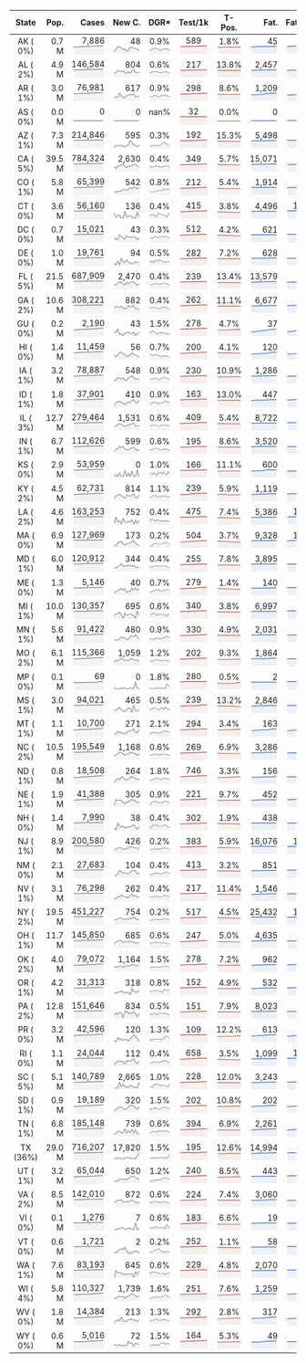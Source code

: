
<!-- Building Table Time:  2020-09-23T17:48:36.696034 -->


| State | Pop. | Cases | New C. | DGR* | Test/1k | T-Pos. | Fat. | Fat./1M  | CFR* |  GF* | GF-14day | Dbl.Days | CDD |  
| :---: | ---: | ---: | ---: | :---: | :---: | :---: | ---: | ---:  | :---: |  :---: | :---: | :---: | ---: |  
| AK ( 0%)  | 0.7 M  | 7,886 <br><img src="/assets/images/covid/sparklines/AK_img_positive_20200923_1600897716.png"> | 48 <br><img src="/assets/images/covid/sparklines/AK_img_positiveIncrease_20200923_1600897716.png"> | 0.9% <br><img src="/assets/images/covid/sparklines/AK_img_dgr_4_20200923_1600897716.png"> | 589 <br><img src="/assets/images/covid/sparklines/AK_img_total_test_per_1k_20200923_1600897717.png"> | 1.8% <br><img src="/assets/images/covid/sparklines/AK_img_test_positivity_20200923_1600897717.png"> | 45 <br><img src="/assets/images/covid/sparklines/AK_img_death_20200923_1600897717.png"> | 62 <br><img src="/assets/images/covid/sparklines/AK_img_death_20200923_1600897717.png">  | 0.6% <br><img src="/assets/images/covid/sparklines/AK_img_cfr_4_20200923_1600897718.png"> |  0.8 <br><img src="/assets/images/covid/sparklines/AK_img_gfac_4_20200923_1600897717.png"> | 15.7 <br><img src="/assets/images/covid/sparklines/AK_img_gfac_14sum_20200923_1600897717.png"> | 77 <br><img src="/assets/images/covid/sparklines/AK_img_doubling_days_20200923_1600897717.png"> | 2   |  
| AL ( 2%)  | 4.9 M  | 146,584 <br><img src="/assets/images/covid/sparklines/AL_img_positive_20200923_1600897718.png"> | 804 <br><img src="/assets/images/covid/sparklines/AL_img_positiveIncrease_20200923_1600897718.png"> | 0.6% <br><img src="/assets/images/covid/sparklines/AL_img_dgr_4_20200923_1600897718.png"> | 217 <br><img src="/assets/images/covid/sparklines/AL_img_total_test_per_1k_20200923_1600897718.png"> | 13.8% <br><img src="/assets/images/covid/sparklines/AL_img_test_positivity_20200923_1600897718.png"> | 2,457 <br><img src="/assets/images/covid/sparklines/AL_img_death_20200923_1600897718.png"> | 501 <br><img src="/assets/images/covid/sparklines/AL_img_death_20200923_1600897718.png">  | 1.7% <br><img src="/assets/images/covid/sparklines/AL_img_cfr_4_20200923_1600897719.png"> |  1.0 <br><img src="/assets/images/covid/sparklines/AL_img_gfac_4_20200923_1600897718.png"> | 14.8 <br><img src="/assets/images/covid/sparklines/AL_img_gfac_14sum_20200923_1600897719.png"> | 116 <br><img src="/assets/images/covid/sparklines/AL_img_doubling_days_20200923_1600897719.png"> | 1   |  
| AR ( 1%)  | 3.0 M  | 76,981 <br><img src="/assets/images/covid/sparklines/AR_img_positive_20200923_1600897719.png"> | 617 <br><img src="/assets/images/covid/sparklines/AR_img_positiveIncrease_20200923_1600897719.png"> | 0.9% <br><img src="/assets/images/covid/sparklines/AR_img_dgr_4_20200923_1600897719.png"> | 298 <br><img src="/assets/images/covid/sparklines/AR_img_total_test_per_1k_20200923_1600897720.png"> | 8.6% <br><img src="/assets/images/covid/sparklines/AR_img_test_positivity_20200923_1600897720.png"> | 1,209 <br><img src="/assets/images/covid/sparklines/AR_img_death_20200923_1600897720.png"> | 401 <br><img src="/assets/images/covid/sparklines/AR_img_death_20200923_1600897720.png">  | 1.6% <br><img src="/assets/images/covid/sparklines/AR_img_cfr_4_20200923_1600897721.png"> |  1.0 <br><img src="/assets/images/covid/sparklines/AR_img_gfac_4_20200923_1600897720.png"> | 14.8 <br><img src="/assets/images/covid/sparklines/AR_img_gfac_14sum_20200923_1600897720.png"> | 76 <br><img src="/assets/images/covid/sparklines/AR_img_doubling_days_20200923_1600897720.png"> | 1   |  
| AS ( 0%)  | 0.0 M  | 0 <br><img src="/assets/images/covid/sparklines/AS_img_positive_20200923_1600897721.png"> | 0 <br><img src="/assets/images/covid/sparklines/AS_img_positiveIncrease_20200923_1600897721.png"> | nan% <br><img src="/assets/images/covid/sparklines/AS_img_dgr_4_20200923_1600897721.png"> | 32 <br><img src="/assets/images/covid/sparklines/AS_img_total_test_per_1k_20200923_1600897721.png"> | 0.0% <br><img src="/assets/images/covid/sparklines/AS_img_test_positivity_20200923_1600897721.png"> | 0 <br><img src="/assets/images/covid/sparklines/AS_img_death_20200923_1600897721.png"> | 0 <br><img src="/assets/images/covid/sparklines/AS_img_death_20200923_1600897721.png">  | 0.0% <br><img src="/assets/images/covid/sparklines/AS_img_cfr_4_20200923_1600897722.png"> |  nan <br><img src="/assets/images/covid/sparklines/AS_img_gfac_4_20200923_1600897721.png"> | nan <br><img src="/assets/images/covid/sparklines/AS_img_gfac_14sum_20200923_1600897722.png"> | nan <br><img src="/assets/images/covid/sparklines/AS_img_doubling_days_20200923_1600897722.png"> | 176   |  
| AZ ( 1%)  | 7.3 M  | 214,846 <br><img src="/assets/images/covid/sparklines/AZ_img_positive_20200923_1600897722.png"> | 595 <br><img src="/assets/images/covid/sparklines/AZ_img_positiveIncrease_20200923_1600897722.png"> | 0.3% <br><img src="/assets/images/covid/sparklines/AZ_img_dgr_4_20200923_1600897723.png"> | 192 <br><img src="/assets/images/covid/sparklines/AZ_img_total_test_per_1k_20200923_1600897723.png"> | 15.3% <br><img src="/assets/images/covid/sparklines/AZ_img_test_positivity_20200923_1600897723.png"> | 5,498 <br><img src="/assets/images/covid/sparklines/AZ_img_death_20200923_1600897723.png"> | 755 <br><img src="/assets/images/covid/sparklines/AZ_img_death_20200923_1600897723.png">  | 2.6% <br><img src="/assets/images/covid/sparklines/AZ_img_cfr_4_20200923_1600897724.png"> |  1.5 <br><img src="/assets/images/covid/sparklines/AZ_img_gfac_4_20200923_1600897723.png"> | 20.6 <br><img src="/assets/images/covid/sparklines/AZ_img_gfac_14sum_20200923_1600897724.png"> | 264 <br><img src="/assets/images/covid/sparklines/AZ_img_doubling_days_20200923_1600897724.png"> | 0   |  
| CA ( 5%)  | 39.5 M  | 784,324 <br><img src="/assets/images/covid/sparklines/CA_img_positive_20200923_1600897724.png"> | 2,630 <br><img src="/assets/images/covid/sparklines/CA_img_positiveIncrease_20200923_1600897724.png"> | 0.4% <br><img src="/assets/images/covid/sparklines/CA_img_dgr_4_20200923_1600897725.png"> | 349 <br><img src="/assets/images/covid/sparklines/CA_img_total_test_per_1k_20200923_1600897725.png"> | 5.7% <br><img src="/assets/images/covid/sparklines/CA_img_test_positivity_20200923_1600897725.png"> | 15,071 <br><img src="/assets/images/covid/sparklines/CA_img_death_20200923_1600897725.png"> | 381 <br><img src="/assets/images/covid/sparklines/CA_img_death_20200923_1600897725.png">  | 1.9% <br><img src="/assets/images/covid/sparklines/CA_img_cfr_4_20200923_1600897726.png"> |  0.9 <br><img src="/assets/images/covid/sparklines/CA_img_gfac_4_20200923_1600897725.png"> | 14.7 <br><img src="/assets/images/covid/sparklines/CA_img_gfac_14sum_20200923_1600897725.png"> | 165 <br><img src="/assets/images/covid/sparklines/CA_img_doubling_days_20200923_1600897725.png"> | 3   |  
| CO ( 1%)  | 5.8 M  | 65,399 <br><img src="/assets/images/covid/sparklines/CO_img_positive_20200923_1600897726.png"> | 542 <br><img src="/assets/images/covid/sparklines/CO_img_positiveIncrease_20200923_1600897726.png"> | 0.8% <br><img src="/assets/images/covid/sparklines/CO_img_dgr_4_20200923_1600897726.png"> | 212 <br><img src="/assets/images/covid/sparklines/CO_img_total_test_per_1k_20200923_1600897726.png"> | 5.4% <br><img src="/assets/images/covid/sparklines/CO_img_test_positivity_20200923_1600897726.png"> | 1,914 <br><img src="/assets/images/covid/sparklines/CO_img_death_20200923_1600897726.png"> | 332 <br><img src="/assets/images/covid/sparklines/CO_img_death_20200923_1600897726.png">  | 3.0% <br><img src="/assets/images/covid/sparklines/CO_img_cfr_4_20200923_1600897727.png"> |  1.0 <br><img src="/assets/images/covid/sparklines/CO_img_gfac_4_20200923_1600897727.png"> | 15.0 <br><img src="/assets/images/covid/sparklines/CO_img_gfac_14sum_20200923_1600897727.png"> | 83 <br><img src="/assets/images/covid/sparklines/CO_img_doubling_days_20200923_1600897727.png"> | 0   |  
| CT ( 0%)  | 3.6 M  | 56,160 <br><img src="/assets/images/covid/sparklines/CT_img_positive_20200923_1600897727.png"> | 136 <br><img src="/assets/images/covid/sparklines/CT_img_positiveIncrease_20200923_1600897727.png"> | 0.4% <br><img src="/assets/images/covid/sparklines/CT_img_dgr_4_20200923_1600897728.png"> | 415 <br><img src="/assets/images/covid/sparklines/CT_img_total_test_per_1k_20200923_1600897728.png"> | 3.8% <br><img src="/assets/images/covid/sparklines/CT_img_test_positivity_20200923_1600897728.png"> | 4,496 <br><img src="/assets/images/covid/sparklines/CT_img_death_20200923_1600897728.png"> | 1,261 <br><img src="/assets/images/covid/sparklines/CT_img_death_20200923_1600897728.png">  | 8.0% <br><img src="/assets/images/covid/sparklines/CT_img_cfr_4_20200923_1600897729.png"> |  0.4 <br><img src="/assets/images/covid/sparklines/CT_img_gfac_4_20200923_1600897728.png"> | 10.5 <br><img src="/assets/images/covid/sparklines/CT_img_gfac_14sum_20200923_1600897728.png"> | 196 <br><img src="/assets/images/covid/sparklines/CT_img_doubling_days_20200923_1600897728.png"> | 1   |  
| DC ( 0%)  | 0.7 M  | 15,021 <br><img src="/assets/images/covid/sparklines/DC_img_positive_20200923_1600897729.png"> | 43 <br><img src="/assets/images/covid/sparklines/DC_img_positiveIncrease_20200923_1600897729.png"> | 0.3% <br><img src="/assets/images/covid/sparklines/DC_img_dgr_4_20200923_1600897729.png"> | 512 <br><img src="/assets/images/covid/sparklines/DC_img_total_test_per_1k_20200923_1600897729.png"> | 4.2% <br><img src="/assets/images/covid/sparklines/DC_img_test_positivity_20200923_1600897729.png"> | 621 <br><img src="/assets/images/covid/sparklines/DC_img_death_20200923_1600897730.png"> | 880 <br><img src="/assets/images/covid/sparklines/DC_img_death_20200923_1600897730.png">  | 4.1% <br><img src="/assets/images/covid/sparklines/DC_img_cfr_4_20200923_1600897730.png"> |  1.2 <br><img src="/assets/images/covid/sparklines/DC_img_gfac_4_20200923_1600897730.png"> | 16.1 <br><img src="/assets/images/covid/sparklines/DC_img_gfac_14sum_20200923_1600897730.png"> | 247 <br><img src="/assets/images/covid/sparklines/DC_img_doubling_days_20200923_1600897730.png"> | 0   |  
| DE ( 0%)  | 1.0 M  | 19,761 <br><img src="/assets/images/covid/sparklines/DE_img_positive_20200923_1600897730.png"> | 94 <br><img src="/assets/images/covid/sparklines/DE_img_positiveIncrease_20200923_1600897731.png"> | 0.5% <br><img src="/assets/images/covid/sparklines/DE_img_dgr_4_20200923_1600897731.png"> | 282 <br><img src="/assets/images/covid/sparklines/DE_img_total_test_per_1k_20200923_1600897731.png"> | 7.2% <br><img src="/assets/images/covid/sparklines/DE_img_test_positivity_20200923_1600897731.png"> | 628 <br><img src="/assets/images/covid/sparklines/DE_img_death_20200923_1600897731.png"> | 645 <br><img src="/assets/images/covid/sparklines/DE_img_death_20200923_1600897731.png">  | 3.2% <br><img src="/assets/images/covid/sparklines/DE_img_cfr_4_20200923_1600897732.png"> |  1.0 <br><img src="/assets/images/covid/sparklines/DE_img_gfac_4_20200923_1600897731.png"> | 11.1 <br><img src="/assets/images/covid/sparklines/DE_img_gfac_14sum_20200923_1600897731.png"> | 139 <br><img src="/assets/images/covid/sparklines/DE_img_doubling_days_20200923_1600897731.png"> | 2   |  
| FL ( 5%)  | 21.5 M  | 687,909 <br><img src="/assets/images/covid/sparklines/FL_img_positive_20200923_1600897732.png"> | 2,470 <br><img src="/assets/images/covid/sparklines/FL_img_positiveIncrease_20200923_1600897732.png"> | 0.4% <br><img src="/assets/images/covid/sparklines/FL_img_dgr_4_20200923_1600897732.png"> | 239 <br><img src="/assets/images/covid/sparklines/FL_img_total_test_per_1k_20200923_1600897732.png"> | 13.4% <br><img src="/assets/images/covid/sparklines/FL_img_test_positivity_20200923_1600897732.png"> | 13,579 <br><img src="/assets/images/covid/sparklines/FL_img_death_20200923_1600897732.png"> | 632 <br><img src="/assets/images/covid/sparklines/FL_img_death_20200923_1600897732.png">  | 2.0% <br><img src="/assets/images/covid/sparklines/FL_img_cfr_4_20200923_1600897733.png"> |  1.1 <br><img src="/assets/images/covid/sparklines/FL_img_gfac_4_20200923_1600897733.png"> | 14.8 <br><img src="/assets/images/covid/sparklines/FL_img_gfac_14sum_20200923_1600897733.png"> | 193 <br><img src="/assets/images/covid/sparklines/FL_img_doubling_days_20200923_1600897733.png"> | 0   |  
| GA ( 2%)  | 10.6 M  | 308,221 <br><img src="/assets/images/covid/sparklines/GA_img_positive_20200923_1600897733.png"> | 882 <br><img src="/assets/images/covid/sparklines/GA_img_positiveIncrease_20200923_1600897733.png"> | 0.4% <br><img src="/assets/images/covid/sparklines/GA_img_dgr_4_20200923_1600897734.png"> | 262 <br><img src="/assets/images/covid/sparklines/GA_img_total_test_per_1k_20200923_1600897734.png"> | 11.1% <br><img src="/assets/images/covid/sparklines/GA_img_test_positivity_20200923_1600897734.png"> | 6,677 <br><img src="/assets/images/covid/sparklines/GA_img_death_20200923_1600897734.png"> | 629 <br><img src="/assets/images/covid/sparklines/GA_img_death_20200923_1600897734.png">  | 2.2% <br><img src="/assets/images/covid/sparklines/GA_img_cfr_4_20200923_1600897735.png"> |  0.9 <br><img src="/assets/images/covid/sparklines/GA_img_gfac_4_20200923_1600897734.png"> | 14.9 <br><img src="/assets/images/covid/sparklines/GA_img_gfac_14sum_20200923_1600897734.png"> | 171 <br><img src="/assets/images/covid/sparklines/GA_img_doubling_days_20200923_1600897734.png"> | 1   |  
| GU ( 0%)  | 0.2 M  | 2,190 <br><img src="/assets/images/covid/sparklines/GU_img_positive_20200923_1600897735.png"> | 43 <br><img src="/assets/images/covid/sparklines/GU_img_positiveIncrease_20200923_1600897735.png"> | 1.5% <br><img src="/assets/images/covid/sparklines/GU_img_dgr_4_20200923_1600897735.png"> | 278 <br><img src="/assets/images/covid/sparklines/GU_img_total_test_per_1k_20200923_1600897735.png"> | 4.7% <br><img src="/assets/images/covid/sparklines/GU_img_test_positivity_20200923_1600897735.png"> | 37 <br><img src="/assets/images/covid/sparklines/GU_img_death_20200923_1600897736.png"> | 220 <br><img src="/assets/images/covid/sparklines/GU_img_death_20200923_1600897736.png">  | 1.6% <br><img src="/assets/images/covid/sparklines/GU_img_cfr_4_20200923_1600897737.png"> |  1.1 <br><img src="/assets/images/covid/sparklines/GU_img_gfac_4_20200923_1600897736.png"> | 13.1 <br><img src="/assets/images/covid/sparklines/GU_img_gfac_14sum_20200923_1600897736.png"> | 45 <br><img src="/assets/images/covid/sparklines/GU_img_doubling_days_20200923_1600897736.png"> | 0   |  
| HI ( 0%)  | 1.4 M  | 11,459 <br><img src="/assets/images/covid/sparklines/HI_img_positive_20200923_1600897737.png"> | 56 <br><img src="/assets/images/covid/sparklines/HI_img_positiveIncrease_20200923_1600897737.png"> | 0.7% <br><img src="/assets/images/covid/sparklines/HI_img_dgr_4_20200923_1600897737.png"> | 200 <br><img src="/assets/images/covid/sparklines/HI_img_total_test_per_1k_20200923_1600897737.png"> | 4.1% <br><img src="/assets/images/covid/sparklines/HI_img_test_positivity_20200923_1600897737.png"> | 120 <br><img src="/assets/images/covid/sparklines/HI_img_death_20200923_1600897737.png"> | 85 <br><img src="/assets/images/covid/sparklines/HI_img_death_20200923_1600897737.png">  | 1.0% <br><img src="/assets/images/covid/sparklines/HI_img_cfr_4_20200923_1600897738.png"> |  0.8 <br><img src="/assets/images/covid/sparklines/HI_img_gfac_4_20200923_1600897737.png"> | 14.2 <br><img src="/assets/images/covid/sparklines/HI_img_gfac_14sum_20200923_1600897738.png"> | 95 <br><img src="/assets/images/covid/sparklines/HI_img_doubling_days_20200923_1600897738.png"> | 4   |  
| IA ( 1%)  | 3.2 M  | 78,887 <br><img src="/assets/images/covid/sparklines/IA_img_positive_20200923_1600897738.png"> | 548 <br><img src="/assets/images/covid/sparklines/IA_img_positiveIncrease_20200923_1600897738.png"> | 0.9% <br><img src="/assets/images/covid/sparklines/IA_img_dgr_4_20200923_1600897738.png"> | 230 <br><img src="/assets/images/covid/sparklines/IA_img_total_test_per_1k_20200923_1600897738.png"> | 10.9% <br><img src="/assets/images/covid/sparklines/IA_img_test_positivity_20200923_1600897739.png"> | 1,286 <br><img src="/assets/images/covid/sparklines/IA_img_death_20200923_1600897739.png"> | 408 <br><img src="/assets/images/covid/sparklines/IA_img_death_20200923_1600897739.png">  | 1.6% <br><img src="/assets/images/covid/sparklines/IA_img_cfr_4_20200923_1600897739.png"> |  0.9 <br><img src="/assets/images/covid/sparklines/IA_img_gfac_4_20200923_1600897739.png"> | 15.6 <br><img src="/assets/images/covid/sparklines/IA_img_gfac_14sum_20200923_1600897739.png"> | 81 <br><img src="/assets/images/covid/sparklines/IA_img_doubling_days_20200923_1600897739.png"> | 1   |  
| ID ( 1%)  | 1.8 M  | 37,901 <br><img src="/assets/images/covid/sparklines/ID_img_positive_20200923_1600897740.png"> | 410 <br><img src="/assets/images/covid/sparklines/ID_img_positiveIncrease_20200923_1600897740.png"> | 0.9% <br><img src="/assets/images/covid/sparklines/ID_img_dgr_4_20200923_1600897740.png"> | 163 <br><img src="/assets/images/covid/sparklines/ID_img_total_test_per_1k_20200923_1600897740.png"> | 13.0% <br><img src="/assets/images/covid/sparklines/ID_img_test_positivity_20200923_1600897740.png"> | 447 <br><img src="/assets/images/covid/sparklines/ID_img_death_20200923_1600897740.png"> | 250 <br><img src="/assets/images/covid/sparklines/ID_img_death_20200923_1600897740.png">  | 1.2% <br><img src="/assets/images/covid/sparklines/ID_img_cfr_4_20200923_1600897741.png"> |  1.2 <br><img src="/assets/images/covid/sparklines/ID_img_gfac_4_20200923_1600897740.png"> | 17.1 <br><img src="/assets/images/covid/sparklines/ID_img_gfac_14sum_20200923_1600897741.png"> | 74 <br><img src="/assets/images/covid/sparklines/ID_img_doubling_days_20200923_1600897741.png"> | 0   |  
| IL ( 3%)  | 12.7 M  | 279,464 <br><img src="/assets/images/covid/sparklines/IL_img_positive_20200923_1600897741.png"> | 1,531 <br><img src="/assets/images/covid/sparklines/IL_img_positiveIncrease_20200923_1600897741.png"> | 0.6% <br><img src="/assets/images/covid/sparklines/IL_img_dgr_4_20200923_1600897741.png"> | 409 <br><img src="/assets/images/covid/sparklines/IL_img_total_test_per_1k_20200923_1600897741.png"> | 5.4% <br><img src="/assets/images/covid/sparklines/IL_img_test_positivity_20200923_1600897742.png"> | 8,722 <br><img src="/assets/images/covid/sparklines/IL_img_death_20200923_1600897742.png"> | 688 <br><img src="/assets/images/covid/sparklines/IL_img_death_20200923_1600897742.png">  | 3.1% <br><img src="/assets/images/covid/sparklines/IL_img_cfr_4_20200923_1600897742.png"> |  1.0 <br><img src="/assets/images/covid/sparklines/IL_img_gfac_4_20200923_1600897742.png"> | 14.5 <br><img src="/assets/images/covid/sparklines/IL_img_gfac_14sum_20200923_1600897742.png"> | 116 <br><img src="/assets/images/covid/sparklines/IL_img_doubling_days_20200923_1600897742.png"> | 0   |  
| IN ( 1%)  | 6.7 M  | 112,626 <br><img src="/assets/images/covid/sparklines/IN_img_positive_20200923_1600897742.png"> | 599 <br><img src="/assets/images/covid/sparklines/IN_img_positiveIncrease_20200923_1600897743.png"> | 0.6% <br><img src="/assets/images/covid/sparklines/IN_img_dgr_4_20200923_1600897743.png"> | 195 <br><img src="/assets/images/covid/sparklines/IN_img_total_test_per_1k_20200923_1600897743.png"> | 8.6% <br><img src="/assets/images/covid/sparklines/IN_img_test_positivity_20200923_1600897743.png"> | 3,520 <br><img src="/assets/images/covid/sparklines/IN_img_death_20200923_1600897743.png"> | 523 <br><img src="/assets/images/covid/sparklines/IN_img_death_20200923_1600897743.png">  | 3.1% <br><img src="/assets/images/covid/sparklines/IN_img_cfr_4_20200923_1600897744.png"> |  1.0 <br><img src="/assets/images/covid/sparklines/IN_img_gfac_4_20200923_1600897743.png"> | 14.9 <br><img src="/assets/images/covid/sparklines/IN_img_gfac_14sum_20200923_1600897744.png"> | 113 <br><img src="/assets/images/covid/sparklines/IN_img_doubling_days_20200923_1600897744.png"> | 0   |  
| KS ( 0%)  | 2.9 M  | 53,959 <br><img src="/assets/images/covid/sparklines/KS_img_positive_20200923_1600897744.png"> | 0 <br><img src="/assets/images/covid/sparklines/KS_img_positiveIncrease_20200923_1600897744.png"> | 1.0% <br><img src="/assets/images/covid/sparklines/KS_img_dgr_4_20200923_1600897744.png"> | 166 <br><img src="/assets/images/covid/sparklines/KS_img_total_test_per_1k_20200923_1600897745.png"> | 11.1% <br><img src="/assets/images/covid/sparklines/KS_img_test_positivity_20200923_1600897745.png"> | 600 <br><img src="/assets/images/covid/sparklines/KS_img_death_20200923_1600897745.png"> | 206 <br><img src="/assets/images/covid/sparklines/KS_img_death_20200923_1600897745.png">  | 1.1% <br><img src="/assets/images/covid/sparklines/KS_img_cfr_4_20200923_1600897746.png"> |  0.0 <br><img src="/assets/images/covid/sparklines/KS_img_gfac_4_20200923_1600897745.png"> | -0.0 <br><img src="/assets/images/covid/sparklines/KS_img_gfac_14sum_20200923_1600897745.png"> | 71 <br><img src="/assets/images/covid/sparklines/KS_img_doubling_days_20200923_1600897745.png"> | 1   |  
| KY ( 2%)  | 4.5 M  | 62,731 <br><img src="/assets/images/covid/sparklines/KY_img_positive_20200923_1600897746.png"> | 814 <br><img src="/assets/images/covid/sparklines/KY_img_positiveIncrease_20200923_1600897746.png"> | 1.1% <br><img src="/assets/images/covid/sparklines/KY_img_dgr_4_20200923_1600897746.png"> | 239 <br><img src="/assets/images/covid/sparklines/KY_img_total_test_per_1k_20200923_1600897746.png"> | 5.9% <br><img src="/assets/images/covid/sparklines/KY_img_test_positivity_20200923_1600897746.png"> | 1,119 <br><img src="/assets/images/covid/sparklines/KY_img_death_20200923_1600897746.png"> | 250 <br><img src="/assets/images/covid/sparklines/KY_img_death_20200923_1600897746.png">  | 1.8% <br><img src="/assets/images/covid/sparklines/KY_img_cfr_4_20200923_1600897747.png"> |  1.4 <br><img src="/assets/images/covid/sparklines/KY_img_gfac_4_20200923_1600897746.png"> | 16.3 <br><img src="/assets/images/covid/sparklines/KY_img_gfac_14sum_20200923_1600897747.png"> | 65 <br><img src="/assets/images/covid/sparklines/KY_img_doubling_days_20200923_1600897747.png"> | 0   |  
| LA ( 2%)  | 4.6 M  | 163,253 <br><img src="/assets/images/covid/sparklines/LA_img_positive_20200923_1600897747.png"> | 752 <br><img src="/assets/images/covid/sparklines/LA_img_positiveIncrease_20200923_1600897747.png"> | 0.4% <br><img src="/assets/images/covid/sparklines/LA_img_dgr_4_20200923_1600897747.png"> | 475 <br><img src="/assets/images/covid/sparklines/LA_img_total_test_per_1k_20200923_1600897747.png"> | 7.4% <br><img src="/assets/images/covid/sparklines/LA_img_test_positivity_20200923_1600897748.png"> | 5,386 <br><img src="/assets/images/covid/sparklines/LA_img_death_20200923_1600897748.png"> | 1,159 <br><img src="/assets/images/covid/sparklines/LA_img_death_20200923_1600897748.png">  | 3.3% <br><img src="/assets/images/covid/sparklines/LA_img_cfr_4_20200923_1600897748.png"> |  1.7 <br><img src="/assets/images/covid/sparklines/LA_img_gfac_4_20200923_1600897748.png"> | 17.7 <br><img src="/assets/images/covid/sparklines/LA_img_gfac_14sum_20200923_1600897748.png"> | 191 <br><img src="/assets/images/covid/sparklines/LA_img_doubling_days_20200923_1600897748.png"> | 0   |  
| MA ( 0%)  | 6.9 M  | 127,969 <br><img src="/assets/images/covid/sparklines/MA_img_positive_20200923_1600897749.png"> | 173 <br><img src="/assets/images/covid/sparklines/MA_img_positiveIncrease_20200923_1600897749.png"> | 0.2% <br><img src="/assets/images/covid/sparklines/MA_img_dgr_4_20200923_1600897749.png"> | 504 <br><img src="/assets/images/covid/sparklines/MA_img_total_test_per_1k_20200923_1600897749.png"> | 3.7% <br><img src="/assets/images/covid/sparklines/MA_img_test_positivity_20200923_1600897749.png"> | 9,328 <br><img src="/assets/images/covid/sparklines/MA_img_death_20200923_1600897749.png"> | 1,353 <br><img src="/assets/images/covid/sparklines/MA_img_death_20200923_1600897749.png">  | 7.3% <br><img src="/assets/images/covid/sparklines/MA_img_cfr_4_20200923_1600897750.png"> |  0.8 <br><img src="/assets/images/covid/sparklines/MA_img_gfac_4_20200923_1600897749.png"> | 14.4 <br><img src="/assets/images/covid/sparklines/MA_img_gfac_14sum_20200923_1600897750.png"> | 308 <br><img src="/assets/images/covid/sparklines/MA_img_doubling_days_20200923_1600897750.png"> | 3   |  
| MD ( 1%)  | 6.0 M  | 120,912 <br><img src="/assets/images/covid/sparklines/MD_img_positive_20200923_1600897750.png"> | 344 <br><img src="/assets/images/covid/sparklines/MD_img_positiveIncrease_20200923_1600897750.png"> | 0.4% <br><img src="/assets/images/covid/sparklines/MD_img_dgr_4_20200923_1600897750.png"> | 255 <br><img src="/assets/images/covid/sparklines/MD_img_total_test_per_1k_20200923_1600897751.png"> | 7.8% <br><img src="/assets/images/covid/sparklines/MD_img_test_positivity_20200923_1600897751.png"> | 3,895 <br><img src="/assets/images/covid/sparklines/MD_img_death_20200923_1600897751.png"> | 644 <br><img src="/assets/images/covid/sparklines/MD_img_death_20200923_1600897751.png">  | 3.2% <br><img src="/assets/images/covid/sparklines/MD_img_cfr_4_20200923_1600897752.png"> |  0.9 <br><img src="/assets/images/covid/sparklines/MD_img_gfac_4_20200923_1600897752.png"> | 14.3 <br><img src="/assets/images/covid/sparklines/MD_img_gfac_14sum_20200923_1600897752.png"> | 192 <br><img src="/assets/images/covid/sparklines/MD_img_doubling_days_20200923_1600897752.png"> | 1   |  
| ME ( 0%)  | 1.3 M  | 5,146 <br><img src="/assets/images/covid/sparklines/ME_img_positive_20200923_1600897752.png"> | 40 <br><img src="/assets/images/covid/sparklines/ME_img_positiveIncrease_20200923_1600897752.png"> | 0.7% <br><img src="/assets/images/covid/sparklines/ME_img_dgr_4_20200923_1600897753.png"> | 279 <br><img src="/assets/images/covid/sparklines/ME_img_total_test_per_1k_20200923_1600897753.png"> | 1.4% <br><img src="/assets/images/covid/sparklines/ME_img_test_positivity_20200923_1600897753.png"> | 140 <br><img src="/assets/images/covid/sparklines/ME_img_death_20200923_1600897753.png"> | 104 <br><img src="/assets/images/covid/sparklines/ME_img_death_20200923_1600897753.png">  | 2.7% <br><img src="/assets/images/covid/sparklines/ME_img_cfr_4_20200923_1600897754.png"> |  1.2 <br><img src="/assets/images/covid/sparklines/ME_img_gfac_4_20200923_1600897753.png"> | 16.4 <br><img src="/assets/images/covid/sparklines/ME_img_gfac_14sum_20200923_1600897753.png"> | 99 <br><img src="/assets/images/covid/sparklines/ME_img_doubling_days_20200923_1600897753.png"> | 0   |  
| MI ( 1%)  | 10.0 M  | 130,357 <br><img src="/assets/images/covid/sparklines/MI_img_positive_20200923_1600897754.png"> | 695 <br><img src="/assets/images/covid/sparklines/MI_img_positiveIncrease_20200923_1600897754.png"> | 0.6% <br><img src="/assets/images/covid/sparklines/MI_img_dgr_4_20200923_1600897754.png"> | 340 <br><img src="/assets/images/covid/sparklines/MI_img_total_test_per_1k_20200923_1600897754.png"> | 3.8% <br><img src="/assets/images/covid/sparklines/MI_img_test_positivity_20200923_1600897754.png"> | 6,997 <br><img src="/assets/images/covid/sparklines/MI_img_death_20200923_1600897754.png"> | 701 <br><img src="/assets/images/covid/sparklines/MI_img_death_20200923_1600897754.png">  | 5.4% <br><img src="/assets/images/covid/sparklines/MI_img_cfr_4_20200923_1600897755.png"> |  0.5 <br><img src="/assets/images/covid/sparklines/MI_img_gfac_4_20200923_1600897755.png"> | 11.3 <br><img src="/assets/images/covid/sparklines/MI_img_gfac_14sum_20200923_1600897755.png"> | 109 <br><img src="/assets/images/covid/sparklines/MI_img_doubling_days_20200923_1600897755.png"> | 1   |  
| MN ( 1%)  | 5.6 M  | 91,422 <br><img src="/assets/images/covid/sparklines/MN_img_positive_20200923_1600897755.png"> | 480 <br><img src="/assets/images/covid/sparklines/MN_img_positiveIncrease_20200923_1600897755.png"> | 0.9% <br><img src="/assets/images/covid/sparklines/MN_img_dgr_4_20200923_1600897756.png"> | 330 <br><img src="/assets/images/covid/sparklines/MN_img_total_test_per_1k_20200923_1600897756.png"> | 4.9% <br><img src="/assets/images/covid/sparklines/MN_img_test_positivity_20200923_1600897756.png"> | 2,031 <br><img src="/assets/images/covid/sparklines/MN_img_death_20200923_1600897756.png"> | 360 <br><img src="/assets/images/covid/sparklines/MN_img_death_20200923_1600897756.png">  | 2.2% <br><img src="/assets/images/covid/sparklines/MN_img_cfr_4_20200923_1600897757.png"> |  0.8 <br><img src="/assets/images/covid/sparklines/MN_img_gfac_4_20200923_1600897756.png"> | 15.3 <br><img src="/assets/images/covid/sparklines/MN_img_gfac_14sum_20200923_1600897756.png"> | 78 <br><img src="/assets/images/covid/sparklines/MN_img_doubling_days_20200923_1600897756.png"> | 2   |  
| MO ( 2%)  | 6.1 M  | 115,366 <br><img src="/assets/images/covid/sparklines/MO_img_positive_20200923_1600897757.png"> | 1,059 <br><img src="/assets/images/covid/sparklines/MO_img_positiveIncrease_20200923_1600897757.png"> | 1.2% <br><img src="/assets/images/covid/sparklines/MO_img_dgr_4_20200923_1600897757.png"> | 202 <br><img src="/assets/images/covid/sparklines/MO_img_total_test_per_1k_20200923_1600897757.png"> | 9.3% <br><img src="/assets/images/covid/sparklines/MO_img_test_positivity_20200923_1600897757.png"> | 1,864 <br><img src="/assets/images/covid/sparklines/MO_img_death_20200923_1600897757.png"> | 304 <br><img src="/assets/images/covid/sparklines/MO_img_death_20200923_1600897757.png">  | 1.6% <br><img src="/assets/images/covid/sparklines/MO_img_cfr_4_20200923_1600897758.png"> |  0.9 <br><img src="/assets/images/covid/sparklines/MO_img_gfac_4_20200923_1600897758.png"> | 14.8 <br><img src="/assets/images/covid/sparklines/MO_img_gfac_14sum_20200923_1600897758.png"> | 60 <br><img src="/assets/images/covid/sparklines/MO_img_doubling_days_20200923_1600897758.png"> | 1   |  
| MP ( 0%)  | 0.1 M  | 69 <br><img src="/assets/images/covid/sparklines/MP_img_positive_20200923_1600897758.png"> | 0 <br><img src="/assets/images/covid/sparklines/MP_img_positiveIncrease_20200923_1600897759.png"> | 1.8% <br><img src="/assets/images/covid/sparklines/MP_img_dgr_4_20200923_1600897759.png"> | 280 <br><img src="/assets/images/covid/sparklines/MP_img_total_test_per_1k_20200923_1600897759.png"> | 0.5% <br><img src="/assets/images/covid/sparklines/MP_img_test_positivity_20200923_1600897759.png"> | 2 <br><img src="/assets/images/covid/sparklines/MP_img_death_20200923_1600897759.png"> | 39 <br><img src="/assets/images/covid/sparklines/MP_img_death_20200923_1600897759.png">  | 3.0% <br><img src="/assets/images/covid/sparklines/MP_img_cfr_4_20200923_1600897760.png"> |  0.1 <br><img src="/assets/images/covid/sparklines/MP_img_gfac_4_20200923_1600897759.png"> | 0.2 <br><img src="/assets/images/covid/sparklines/MP_img_gfac_14sum_20200923_1600897759.png"> | 38 <br><img src="/assets/images/covid/sparklines/MP_img_doubling_days_20200923_1600897760.png"> | 2   |  
| MS ( 1%)  | 3.0 M  | 94,021 <br><img src="/assets/images/covid/sparklines/MS_img_positive_20200923_1600897760.png"> | 465 <br><img src="/assets/images/covid/sparklines/MS_img_positiveIncrease_20200923_1600897760.png"> | 0.5% <br><img src="/assets/images/covid/sparklines/MS_img_dgr_4_20200923_1600897760.png"> | 239 <br><img src="/assets/images/covid/sparklines/MS_img_total_test_per_1k_20200923_1600897760.png"> | 13.2% <br><img src="/assets/images/covid/sparklines/MS_img_test_positivity_20200923_1600897761.png"> | 2,846 <br><img src="/assets/images/covid/sparklines/MS_img_death_20200923_1600897761.png"> | 956 <br><img src="/assets/images/covid/sparklines/MS_img_death_20200923_1600897761.png">  | 3.0% <br><img src="/assets/images/covid/sparklines/MS_img_cfr_4_20200923_1600897761.png"> |  1.4 <br><img src="/assets/images/covid/sparklines/MS_img_gfac_4_20200923_1600897761.png"> | 15.5 <br><img src="/assets/images/covid/sparklines/MS_img_gfac_14sum_20200923_1600897761.png"> | 154 <br><img src="/assets/images/covid/sparklines/MS_img_doubling_days_20200923_1600897761.png"> | 0   |  
| MT ( 1%)  | 1.1 M  | 10,700 <br><img src="/assets/images/covid/sparklines/MT_img_positive_20200923_1600897762.png"> | 271 <br><img src="/assets/images/covid/sparklines/MT_img_positiveIncrease_20200923_1600897762.png"> | 2.1% <br><img src="/assets/images/covid/sparklines/MT_img_dgr_4_20200923_1600897762.png"> | 294 <br><img src="/assets/images/covid/sparklines/MT_img_total_test_per_1k_20200923_1600897762.png"> | 3.4% <br><img src="/assets/images/covid/sparklines/MT_img_test_positivity_20200923_1600897762.png"> | 163 <br><img src="/assets/images/covid/sparklines/MT_img_death_20200923_1600897762.png"> | 153 <br><img src="/assets/images/covid/sparklines/MT_img_death_20200923_1600897762.png">  | 1.5% <br><img src="/assets/images/covid/sparklines/MT_img_cfr_4_20200923_1600897763.png"> |  1.4 <br><img src="/assets/images/covid/sparklines/MT_img_gfac_4_20200923_1600897762.png"> | 16.2 <br><img src="/assets/images/covid/sparklines/MT_img_gfac_14sum_20200923_1600897763.png"> | 34 <br><img src="/assets/images/covid/sparklines/MT_img_doubling_days_20200923_1600897763.png"> | 0   |  
| NC ( 2%)  | 10.5 M  | 195,549 <br><img src="/assets/images/covid/sparklines/NC_img_positive_20200923_1600897763.png"> | 1,168 <br><img src="/assets/images/covid/sparklines/NC_img_positiveIncrease_20200923_1600897763.png"> | 0.6% <br><img src="/assets/images/covid/sparklines/NC_img_dgr_4_20200923_1600897763.png"> | 269 <br><img src="/assets/images/covid/sparklines/NC_img_total_test_per_1k_20200923_1600897763.png"> | 6.9% <br><img src="/assets/images/covid/sparklines/NC_img_test_positivity_20200923_1600897764.png"> | 3,286 <br><img src="/assets/images/covid/sparklines/NC_img_death_20200923_1600897764.png"> | 313 <br><img src="/assets/images/covid/sparklines/NC_img_death_20200923_1600897764.png">  | 1.7% <br><img src="/assets/images/covid/sparklines/NC_img_cfr_4_20200923_1600897764.png"> |  1.1 <br><img src="/assets/images/covid/sparklines/NC_img_gfac_4_20200923_1600897764.png"> | 14.6 <br><img src="/assets/images/covid/sparklines/NC_img_gfac_14sum_20200923_1600897764.png"> | 118 <br><img src="/assets/images/covid/sparklines/NC_img_doubling_days_20200923_1600897764.png"> | 0   |  
| ND ( 1%)  | 0.8 M  | 18,508 <br><img src="/assets/images/covid/sparklines/ND_img_positive_20200923_1600897764.png"> | 264 <br><img src="/assets/images/covid/sparklines/ND_img_positiveIncrease_20200923_1600897765.png"> | 1.8% <br><img src="/assets/images/covid/sparklines/ND_img_dgr_4_20200923_1600897765.png"> | 746 <br><img src="/assets/images/covid/sparklines/ND_img_total_test_per_1k_20200923_1600897765.png"> | 3.3% <br><img src="/assets/images/covid/sparklines/ND_img_test_positivity_20200923_1600897765.png"> | 156 <br><img src="/assets/images/covid/sparklines/ND_img_death_20200923_1600897765.png"> | 205 <br><img src="/assets/images/covid/sparklines/ND_img_death_20200923_1600897765.png">  | 0.8% <br><img src="/assets/images/covid/sparklines/ND_img_cfr_4_20200923_1600897766.png"> |  0.9 <br><img src="/assets/images/covid/sparklines/ND_img_gfac_4_20200923_1600897765.png"> | 16.6 <br><img src="/assets/images/covid/sparklines/ND_img_gfac_14sum_20200923_1600897765.png"> | 40 <br><img src="/assets/images/covid/sparklines/ND_img_doubling_days_20200923_1600897766.png"> | 4   |  
| NE ( 1%)  | 1.9 M  | 41,388 <br><img src="/assets/images/covid/sparklines/NE_img_positive_20200923_1600897766.png"> | 305 <br><img src="/assets/images/covid/sparklines/NE_img_positiveIncrease_20200923_1600897766.png"> | 0.9% <br><img src="/assets/images/covid/sparklines/NE_img_dgr_4_20200923_1600897766.png"> | 221 <br><img src="/assets/images/covid/sparklines/NE_img_total_test_per_1k_20200923_1600897766.png"> | 9.7% <br><img src="/assets/images/covid/sparklines/NE_img_test_positivity_20200923_1600897766.png"> | 452 <br><img src="/assets/images/covid/sparklines/NE_img_death_20200923_1600897767.png"> | 234 <br><img src="/assets/images/covid/sparklines/NE_img_death_20200923_1600897767.png">  | 1.1% <br><img src="/assets/images/covid/sparklines/NE_img_cfr_4_20200923_1600897767.png"> |  1.0 <br><img src="/assets/images/covid/sparklines/NE_img_gfac_4_20200923_1600897767.png"> | 18.4 <br><img src="/assets/images/covid/sparklines/NE_img_gfac_14sum_20200923_1600897767.png"> | 81 <br><img src="/assets/images/covid/sparklines/NE_img_doubling_days_20200923_1600897767.png"> | 0   |  
| NH ( 0%)  | 1.4 M  | 7,990 <br><img src="/assets/images/covid/sparklines/NH_img_positive_20200923_1600897767.png"> | 38 <br><img src="/assets/images/covid/sparklines/NH_img_positiveIncrease_20200923_1600897767.png"> | 0.4% <br><img src="/assets/images/covid/sparklines/NH_img_dgr_4_20200923_1600897768.png"> | 302 <br><img src="/assets/images/covid/sparklines/NH_img_total_test_per_1k_20200923_1600897768.png"> | 1.9% <br><img src="/assets/images/covid/sparklines/NH_img_test_positivity_20200923_1600897768.png"> | 438 <br><img src="/assets/images/covid/sparklines/NH_img_death_20200923_1600897768.png"> | 322 <br><img src="/assets/images/covid/sparklines/NH_img_death_20200923_1600897768.png">  | 5.5% <br><img src="/assets/images/covid/sparklines/NH_img_cfr_4_20200923_1600897769.png"> |  3.4 <br><img src="/assets/images/covid/sparklines/NH_img_gfac_4_20200923_1600897768.png"> | 14.8 <br><img src="/assets/images/covid/sparklines/NH_img_gfac_14sum_20200923_1600897768.png"> | 180 <br><img src="/assets/images/covid/sparklines/NH_img_doubling_days_20200923_1600897768.png"> | 0   |  
| NJ ( 1%)  | 8.9 M  | 200,580 <br><img src="/assets/images/covid/sparklines/NJ_img_positive_20200923_1600897769.png"> | 426 <br><img src="/assets/images/covid/sparklines/NJ_img_positiveIncrease_20200923_1600897769.png"> | 0.2% <br><img src="/assets/images/covid/sparklines/NJ_img_dgr_4_20200923_1600897769.png"> | 383 <br><img src="/assets/images/covid/sparklines/NJ_img_total_test_per_1k_20200923_1600897769.png"> | 5.9% <br><img src="/assets/images/covid/sparklines/NJ_img_test_positivity_20200923_1600897769.png"> | 16,076 <br><img src="/assets/images/covid/sparklines/NJ_img_death_20200923_1600897769.png"> | 1,810 <br><img src="/assets/images/covid/sparklines/NJ_img_death_20200923_1600897769.png">  | 8.0% <br><img src="/assets/images/covid/sparklines/NJ_img_cfr_4_20200923_1600897770.png"> |  1.0 <br><img src="/assets/images/covid/sparklines/NJ_img_gfac_4_20200923_1600897770.png"> | 14.6 <br><img src="/assets/images/covid/sparklines/NJ_img_gfac_14sum_20200923_1600897770.png"> | 321 <br><img src="/assets/images/covid/sparklines/NJ_img_doubling_days_20200923_1600897770.png"> | 0   |  
| NM ( 0%)  | 2.1 M  | 27,683 <br><img src="/assets/images/covid/sparklines/NM_img_positive_20200923_1600897770.png"> | 104 <br><img src="/assets/images/covid/sparklines/NM_img_positiveIncrease_20200923_1600897771.png"> | 0.4% <br><img src="/assets/images/covid/sparklines/NM_img_dgr_4_20200923_1600897771.png"> | 413 <br><img src="/assets/images/covid/sparklines/NM_img_total_test_per_1k_20200923_1600897771.png"> | 3.2% <br><img src="/assets/images/covid/sparklines/NM_img_test_positivity_20200923_1600897772.png"> | 851 <br><img src="/assets/images/covid/sparklines/NM_img_death_20200923_1600897772.png"> | 406 <br><img src="/assets/images/covid/sparklines/NM_img_death_20200923_1600897772.png">  | 3.1% <br><img src="/assets/images/covid/sparklines/NM_img_cfr_4_20200923_1600897772.png"> |  1.1 <br><img src="/assets/images/covid/sparklines/NM_img_gfac_4_20200923_1600897772.png"> | 15.9 <br><img src="/assets/images/covid/sparklines/NM_img_gfac_14sum_20200923_1600897772.png"> | 172 <br><img src="/assets/images/covid/sparklines/NM_img_doubling_days_20200923_1600897772.png"> | 0   |  
| NV ( 1%)  | 3.1 M  | 76,298 <br><img src="/assets/images/covid/sparklines/NV_img_positive_20200923_1600897772.png"> | 262 <br><img src="/assets/images/covid/sparklines/NV_img_positiveIncrease_20200923_1600897773.png"> | 0.4% <br><img src="/assets/images/covid/sparklines/NV_img_dgr_4_20200923_1600897773.png"> | 217 <br><img src="/assets/images/covid/sparklines/NV_img_total_test_per_1k_20200923_1600897773.png"> | 11.4% <br><img src="/assets/images/covid/sparklines/NV_img_test_positivity_20200923_1600897773.png"> | 1,546 <br><img src="/assets/images/covid/sparklines/NV_img_death_20200923_1600897773.png"> | 502 <br><img src="/assets/images/covid/sparklines/NV_img_death_20200923_1600897773.png">  | 2.0% <br><img src="/assets/images/covid/sparklines/NV_img_cfr_4_20200923_1600897774.png"> |  1.0 <br><img src="/assets/images/covid/sparklines/NV_img_gfac_4_20200923_1600897773.png"> | 15.2 <br><img src="/assets/images/covid/sparklines/NV_img_gfac_14sum_20200923_1600897773.png"> | 179 <br><img src="/assets/images/covid/sparklines/NV_img_doubling_days_20200923_1600897774.png"> | 0   |  
| NY ( 2%)  | 19.5 M  | 451,227 <br><img src="/assets/images/covid/sparklines/NY_img_positive_20200923_1600897774.png"> | 754 <br><img src="/assets/images/covid/sparklines/NY_img_positiveIncrease_20200923_1600897774.png"> | 0.2% <br><img src="/assets/images/covid/sparklines/NY_img_dgr_4_20200923_1600897774.png"> | 517 <br><img src="/assets/images/covid/sparklines/NY_img_total_test_per_1k_20200923_1600897774.png"> | 4.5% <br><img src="/assets/images/covid/sparklines/NY_img_test_positivity_20200923_1600897774.png"> | 25,432 <br><img src="/assets/images/covid/sparklines/NY_img_death_20200923_1600897774.png"> | 1,307 <br><img src="/assets/images/covid/sparklines/NY_img_death_20200923_1600897774.png">  | 5.6% <br><img src="/assets/images/covid/sparklines/NY_img_cfr_4_20200923_1600897775.png"> |  1.1 <br><img src="/assets/images/covid/sparklines/NY_img_gfac_4_20200923_1600897775.png"> | 14.5 <br><img src="/assets/images/covid/sparklines/NY_img_gfac_14sum_20200923_1600897775.png"> | 415 <br><img src="/assets/images/covid/sparklines/NY_img_doubling_days_20200923_1600897775.png"> | 0   |  
| OH ( 1%)  | 11.7 M  | 145,850 <br><img src="/assets/images/covid/sparklines/OH_img_positive_20200923_1600897775.png"> | 685 <br><img src="/assets/images/covid/sparklines/OH_img_positiveIncrease_20200923_1600897775.png"> | 0.6% <br><img src="/assets/images/covid/sparklines/OH_img_dgr_4_20200923_1600897776.png"> | 247 <br><img src="/assets/images/covid/sparklines/OH_img_total_test_per_1k_20200923_1600897776.png"> | 5.0% <br><img src="/assets/images/covid/sparklines/OH_img_test_positivity_20200923_1600897776.png"> | 4,635 <br><img src="/assets/images/covid/sparklines/OH_img_death_20200923_1600897776.png"> | 397 <br><img src="/assets/images/covid/sparklines/OH_img_death_20200923_1600897776.png">  | 3.2% <br><img src="/assets/images/covid/sparklines/OH_img_cfr_4_20200923_1600897777.png"> |  0.9 <br><img src="/assets/images/covid/sparklines/OH_img_gfac_4_20200923_1600897776.png"> | 14.3 <br><img src="/assets/images/covid/sparklines/OH_img_gfac_14sum_20200923_1600897776.png"> | 124 <br><img src="/assets/images/covid/sparklines/OH_img_doubling_days_20200923_1600897776.png"> | 1   |  
| OK ( 2%)  | 4.0 M  | 79,072 <br><img src="/assets/images/covid/sparklines/OK_img_positive_20200923_1600897777.png"> | 1,164 <br><img src="/assets/images/covid/sparklines/OK_img_positiveIncrease_20200923_1600897777.png"> | 1.5% <br><img src="/assets/images/covid/sparklines/OK_img_dgr_4_20200923_1600897777.png"> | 278 <br><img src="/assets/images/covid/sparklines/OK_img_total_test_per_1k_20200923_1600897777.png"> | 7.2% <br><img src="/assets/images/covid/sparklines/OK_img_test_positivity_20200923_1600897777.png"> | 962 <br><img src="/assets/images/covid/sparklines/OK_img_death_20200923_1600897777.png"> | 243 <br><img src="/assets/images/covid/sparklines/OK_img_death_20200923_1600897777.png">  | 1.2% <br><img src="/assets/images/covid/sparklines/OK_img_cfr_4_20200923_1600897778.png"> |  1.0 <br><img src="/assets/images/covid/sparklines/OK_img_gfac_4_20200923_1600897777.png"> | 14.8 <br><img src="/assets/images/covid/sparklines/OK_img_gfac_14sum_20200923_1600897778.png"> | 47 <br><img src="/assets/images/covid/sparklines/OK_img_doubling_days_20200923_1600897778.png"> | 0   |  
| OR ( 1%)  | 4.2 M  | 31,313 <br><img src="/assets/images/covid/sparklines/OR_img_positive_20200923_1600897778.png"> | 318 <br><img src="/assets/images/covid/sparklines/OR_img_positiveIncrease_20200923_1600897778.png"> | 0.8% <br><img src="/assets/images/covid/sparklines/OR_img_dgr_4_20200923_1600897778.png"> | 152 <br><img src="/assets/images/covid/sparklines/OR_img_total_test_per_1k_20200923_1600897779.png"> | 4.9% <br><img src="/assets/images/covid/sparklines/OR_img_test_positivity_20200923_1600897779.png"> | 532 <br><img src="/assets/images/covid/sparklines/OR_img_death_20200923_1600897779.png"> | 126 <br><img src="/assets/images/covid/sparklines/OR_img_death_20200923_1600897779.png">  | 1.7% <br><img src="/assets/images/covid/sparklines/OR_img_cfr_4_20200923_1600897779.png"> |  1.2 <br><img src="/assets/images/covid/sparklines/OR_img_gfac_4_20200923_1600897779.png"> | 12.9 <br><img src="/assets/images/covid/sparklines/OR_img_gfac_14sum_20200923_1600897779.png"> | 82 <br><img src="/assets/images/covid/sparklines/OR_img_doubling_days_20200923_1600897779.png"> | 0   |  
| PA ( 2%)  | 12.8 M  | 151,646 <br><img src="/assets/images/covid/sparklines/PA_img_positive_20200923_1600897780.png"> | 834 <br><img src="/assets/images/covid/sparklines/PA_img_positiveIncrease_20200923_1600897780.png"> | 0.5% <br><img src="/assets/images/covid/sparklines/PA_img_dgr_4_20200923_1600897780.png"> | 151 <br><img src="/assets/images/covid/sparklines/PA_img_total_test_per_1k_20200923_1600897780.png"> | 7.9% <br><img src="/assets/images/covid/sparklines/PA_img_test_positivity_20200923_1600897780.png"> | 8,023 <br><img src="/assets/images/covid/sparklines/PA_img_death_20200923_1600897780.png"> | 627 <br><img src="/assets/images/covid/sparklines/PA_img_death_20200923_1600897780.png">  | 5.3% <br><img src="/assets/images/covid/sparklines/PA_img_cfr_4_20200923_1600897781.png"> |  1.9 <br><img src="/assets/images/covid/sparklines/PA_img_gfac_4_20200923_1600897780.png"> | 28.9 <br><img src="/assets/images/covid/sparklines/PA_img_gfac_14sum_20200923_1600897781.png"> | 147 <br><img src="/assets/images/covid/sparklines/PA_img_doubling_days_20200923_1600897781.png"> | 0   |  
| PR ( 0%)  | 3.2 M  | 42,596 <br><img src="/assets/images/covid/sparklines/PR_img_positive_20200923_1600897781.png"> | 120 <br><img src="/assets/images/covid/sparklines/PR_img_positiveIncrease_20200923_1600897781.png"> | 1.3% <br><img src="/assets/images/covid/sparklines/PR_img_dgr_4_20200923_1600897781.png"> | 109 <br><img src="/assets/images/covid/sparklines/PR_img_total_test_per_1k_20200923_1600897781.png"> | 12.2% <br><img src="/assets/images/covid/sparklines/PR_img_test_positivity_20200923_1600897782.png"> | 613 <br><img src="/assets/images/covid/sparklines/PR_img_death_20200923_1600897782.png"> | 192 <br><img src="/assets/images/covid/sparklines/PR_img_death_20200923_1600897782.png">  | 1.4% <br><img src="/assets/images/covid/sparklines/PR_img_cfr_4_20200923_1600897782.png"> |  1.0 <br><img src="/assets/images/covid/sparklines/PR_img_gfac_4_20200923_1600897782.png"> | 279.5 <br><img src="/assets/images/covid/sparklines/PR_img_gfac_14sum_20200923_1600897782.png"> | 55 <br><img src="/assets/images/covid/sparklines/PR_img_doubling_days_20200923_1600897782.png"> | 3   |  
| RI ( 0%)  | 1.1 M  | 24,044 <br><img src="/assets/images/covid/sparklines/RI_img_positive_20200923_1600897783.png"> | 112 <br><img src="/assets/images/covid/sparklines/RI_img_positiveIncrease_20200923_1600897783.png"> | 0.4% <br><img src="/assets/images/covid/sparklines/RI_img_dgr_4_20200923_1600897783.png"> | 658 <br><img src="/assets/images/covid/sparklines/RI_img_total_test_per_1k_20200923_1600897783.png"> | 3.5% <br><img src="/assets/images/covid/sparklines/RI_img_test_positivity_20200923_1600897783.png"> | 1,099 <br><img src="/assets/images/covid/sparklines/RI_img_death_20200923_1600897783.png"> | 1,037 <br><img src="/assets/images/covid/sparklines/RI_img_death_20200923_1600897783.png">  | 4.6% <br><img src="/assets/images/covid/sparklines/RI_img_cfr_4_20200923_1600897784.png"> |  1.4 <br><img src="/assets/images/covid/sparklines/RI_img_gfac_4_20200923_1600897783.png"> | 19.5 <br><img src="/assets/images/covid/sparklines/RI_img_gfac_14sum_20200923_1600897784.png"> | 165 <br><img src="/assets/images/covid/sparklines/RI_img_doubling_days_20200923_1600897784.png"> | 0   |  
| SC ( 5%)  | 5.1 M  | 140,789 <br><img src="/assets/images/covid/sparklines/SC_img_positive_20200923_1600897784.png"> | 2,665 <br><img src="/assets/images/covid/sparklines/SC_img_positiveIncrease_20200923_1600897784.png"> | 1.0% <br><img src="/assets/images/covid/sparklines/SC_img_dgr_4_20200923_1600897784.png"> | 228 <br><img src="/assets/images/covid/sparklines/SC_img_total_test_per_1k_20200923_1600897784.png"> | 12.0% <br><img src="/assets/images/covid/sparklines/SC_img_test_positivity_20200923_1600897785.png"> | 3,243 <br><img src="/assets/images/covid/sparklines/SC_img_death_20200923_1600897785.png"> | 630 <br><img src="/assets/images/covid/sparklines/SC_img_death_20200923_1600897785.png">  | 2.3% <br><img src="/assets/images/covid/sparklines/SC_img_cfr_4_20200923_1600897785.png"> |  3.1 <br><img src="/assets/images/covid/sparklines/SC_img_gfac_4_20200923_1600897785.png"> | 21.4 <br><img src="/assets/images/covid/sparklines/SC_img_gfac_14sum_20200923_1600897785.png"> | 66 <br><img src="/assets/images/covid/sparklines/SC_img_doubling_days_20200923_1600897785.png"> | 0   |  
| SD ( 1%)  | 0.9 M  | 19,189 <br><img src="/assets/images/covid/sparklines/SD_img_positive_20200923_1600897785.png"> | 320 <br><img src="/assets/images/covid/sparklines/SD_img_positiveIncrease_20200923_1600897786.png"> | 1.5% <br><img src="/assets/images/covid/sparklines/SD_img_dgr_4_20200923_1600897786.png"> | 202 <br><img src="/assets/images/covid/sparklines/SD_img_total_test_per_1k_20200923_1600897786.png"> | 10.8% <br><img src="/assets/images/covid/sparklines/SD_img_test_positivity_20200923_1600897786.png"> | 202 <br><img src="/assets/images/covid/sparklines/SD_img_death_20200923_1600897786.png"> | 228 <br><img src="/assets/images/covid/sparklines/SD_img_death_20200923_1600897786.png">  | 1.1% <br><img src="/assets/images/covid/sparklines/SD_img_cfr_4_20200923_1600897787.png"> |  1.2 <br><img src="/assets/images/covid/sparklines/SD_img_gfac_4_20200923_1600897786.png"> | 15.3 <br><img src="/assets/images/covid/sparklines/SD_img_gfac_14sum_20200923_1600897786.png"> | 45 <br><img src="/assets/images/covid/sparklines/SD_img_doubling_days_20200923_1600897787.png"> | 0   |  
| TN ( 1%)  | 6.8 M  | 185,148 <br><img src="/assets/images/covid/sparklines/TN_img_positive_20200923_1600897787.png"> | 739 <br><img src="/assets/images/covid/sparklines/TN_img_positiveIncrease_20200923_1600897787.png"> | 0.6% <br><img src="/assets/images/covid/sparklines/TN_img_dgr_4_20200923_1600897787.png"> | 394 <br><img src="/assets/images/covid/sparklines/TN_img_total_test_per_1k_20200923_1600897787.png"> | 6.9% <br><img src="/assets/images/covid/sparklines/TN_img_test_positivity_20200923_1600897787.png"> | 2,261 <br><img src="/assets/images/covid/sparklines/TN_img_death_20200923_1600897787.png"> | 331 <br><img src="/assets/images/covid/sparklines/TN_img_death_20200923_1600897787.png">  | 1.2% <br><img src="/assets/images/covid/sparklines/TN_img_cfr_4_20200923_1600897788.png"> |  1.0 <br><img src="/assets/images/covid/sparklines/TN_img_gfac_4_20200923_1600897788.png"> | 17.1 <br><img src="/assets/images/covid/sparklines/TN_img_gfac_14sum_20200923_1600897788.png"> | 112 <br><img src="/assets/images/covid/sparklines/TN_img_doubling_days_20200923_1600897788.png"> | 2   |  
| TX (36%)  | 29.0 M  | 716,207 <br><img src="/assets/images/covid/sparklines/TX_img_positive_20200923_1600897788.png"> | 17,820 <br><img src="/assets/images/covid/sparklines/TX_img_positiveIncrease_20200923_1600897788.png"> | 1.5% <br><img src="/assets/images/covid/sparklines/TX_img_dgr_4_20200923_1600897789.png"> | 195 <br><img src="/assets/images/covid/sparklines/TX_img_total_test_per_1k_20200923_1600897789.png"> | 12.6% <br><img src="/assets/images/covid/sparklines/TX_img_test_positivity_20200923_1600897789.png"> | 14,994 <br><img src="/assets/images/covid/sparklines/TX_img_death_20200923_1600897789.png"> | 517 <br><img src="/assets/images/covid/sparklines/TX_img_death_20200923_1600897789.png">  | 2.1% <br><img src="/assets/images/covid/sparklines/TX_img_cfr_4_20200923_1600897790.png"> |  2.0 <br><img src="/assets/images/covid/sparklines/TX_img_gfac_4_20200923_1600897789.png"> | 18.2 <br><img src="/assets/images/covid/sparklines/TX_img_gfac_14sum_20200923_1600897789.png"> | 45 <br><img src="/assets/images/covid/sparklines/TX_img_doubling_days_20200923_1600897789.png"> | 0   |  
| UT ( 1%)  | 3.2 M  | 65,044 <br><img src="/assets/images/covid/sparklines/UT_img_positive_20200923_1600897790.png"> | 650 <br><img src="/assets/images/covid/sparklines/UT_img_positiveIncrease_20200923_1600897790.png"> | 1.2% <br><img src="/assets/images/covid/sparklines/UT_img_dgr_4_20200923_1600897790.png"> | 240 <br><img src="/assets/images/covid/sparklines/UT_img_total_test_per_1k_20200923_1600897790.png"> | 8.5% <br><img src="/assets/images/covid/sparklines/UT_img_test_positivity_20200923_1600897790.png"> | 443 <br><img src="/assets/images/covid/sparklines/UT_img_death_20200923_1600897790.png"> | 138 <br><img src="/assets/images/covid/sparklines/UT_img_death_20200923_1600897790.png">  | 0.7% <br><img src="/assets/images/covid/sparklines/UT_img_cfr_4_20200923_1600897791.png"> |  0.9 <br><img src="/assets/images/covid/sparklines/UT_img_gfac_4_20200923_1600897790.png"> | 15.1 <br><img src="/assets/images/covid/sparklines/UT_img_gfac_14sum_20200923_1600897791.png"> | 58 <br><img src="/assets/images/covid/sparklines/UT_img_doubling_days_20200923_1600897791.png"> | 0   |  
| VA ( 2%)  | 8.5 M  | 142,010 <br><img src="/assets/images/covid/sparklines/VA_img_positive_20200923_1600897791.png"> | 872 <br><img src="/assets/images/covid/sparklines/VA_img_positiveIncrease_20200923_1600897791.png"> | 0.6% <br><img src="/assets/images/covid/sparklines/VA_img_dgr_4_20200923_1600897791.png"> | 224 <br><img src="/assets/images/covid/sparklines/VA_img_total_test_per_1k_20200923_1600897792.png"> | 7.4% <br><img src="/assets/images/covid/sparklines/VA_img_test_positivity_20200923_1600897792.png"> | 3,060 <br><img src="/assets/images/covid/sparklines/VA_img_death_20200923_1600897792.png"> | 359 <br><img src="/assets/images/covid/sparklines/VA_img_death_20200923_1600897792.png">  | 2.1% <br><img src="/assets/images/covid/sparklines/VA_img_cfr_4_20200923_1600897793.png"> |  1.1 <br><img src="/assets/images/covid/sparklines/VA_img_gfac_4_20200923_1600897792.png"> | 14.4 <br><img src="/assets/images/covid/sparklines/VA_img_gfac_14sum_20200923_1600897792.png"> | 115 <br><img src="/assets/images/covid/sparklines/VA_img_doubling_days_20200923_1600897792.png"> | 0   |  
| VI ( 0%)  | 0.1 M  | 1,276 <br><img src="/assets/images/covid/sparklines/VI_img_positive_20200923_1600897793.png"> | 7 <br><img src="/assets/images/covid/sparklines/VI_img_positiveIncrease_20200923_1600897793.png"> | 0.6% <br><img src="/assets/images/covid/sparklines/VI_img_dgr_4_20200923_1600897793.png"> | 183 <br><img src="/assets/images/covid/sparklines/VI_img_total_test_per_1k_20200923_1600897793.png"> | 6.6% <br><img src="/assets/images/covid/sparklines/VI_img_test_positivity_20200923_1600897793.png"> | 19 <br><img src="/assets/images/covid/sparklines/VI_img_death_20200923_1600897793.png"> | 179 <br><img src="/assets/images/covid/sparklines/VI_img_death_20200923_1600897793.png">  | 1.5% <br><img src="/assets/images/covid/sparklines/VI_img_cfr_4_20200923_1600897795.png"> |  0.3 <br><img src="/assets/images/covid/sparklines/VI_img_gfac_4_20200923_1600897793.png"> | 14.0 <br><img src="/assets/images/covid/sparklines/VI_img_gfac_14sum_20200923_1600897794.png"> | 118 <br><img src="/assets/images/covid/sparklines/VI_img_doubling_days_20200923_1600897795.png"> | 0   |  
| VT ( 0%)  | 0.6 M  | 1,721 <br><img src="/assets/images/covid/sparklines/VT_img_positive_20200923_1600897795.png"> | 2 <br><img src="/assets/images/covid/sparklines/VT_img_positiveIncrease_20200923_1600897795.png"> | 0.2% <br><img src="/assets/images/covid/sparklines/VT_img_dgr_4_20200923_1600897795.png"> | 252 <br><img src="/assets/images/covid/sparklines/VT_img_total_test_per_1k_20200923_1600897795.png"> | 1.1% <br><img src="/assets/images/covid/sparklines/VT_img_test_positivity_20200923_1600897795.png"> | 58 <br><img src="/assets/images/covid/sparklines/VT_img_death_20200923_1600897796.png"> | 93 <br><img src="/assets/images/covid/sparklines/VT_img_death_20200923_1600897796.png">  | 3.4% <br><img src="/assets/images/covid/sparklines/VT_img_cfr_4_20200923_1600897796.png"> |  1.0 <br><img src="/assets/images/covid/sparklines/VT_img_gfac_4_20200923_1600897796.png"> | 17.2 <br><img src="/assets/images/covid/sparklines/VT_img_gfac_14sum_20200923_1600897796.png"> | 372 <br><img src="/assets/images/covid/sparklines/VT_img_doubling_days_20200923_1600897796.png"> | 8   |  
| WA ( 1%)  | 7.6 M  | 83,193 <br><img src="/assets/images/covid/sparklines/WA_img_positive_20200923_1600897796.png"> | 645 <br><img src="/assets/images/covid/sparklines/WA_img_positiveIncrease_20200923_1600897796.png"> | 0.6% <br><img src="/assets/images/covid/sparklines/WA_img_dgr_4_20200923_1600897797.png"> | 229 <br><img src="/assets/images/covid/sparklines/WA_img_total_test_per_1k_20200923_1600897797.png"> | 4.8% <br><img src="/assets/images/covid/sparklines/WA_img_test_positivity_20200923_1600897797.png"> | 2,070 <br><img src="/assets/images/covid/sparklines/WA_img_death_20200923_1600897797.png"> | 272 <br><img src="/assets/images/covid/sparklines/WA_img_death_20200923_1600897797.png">  | 2.5% <br><img src="/assets/images/covid/sparklines/WA_img_cfr_4_20200923_1600897798.png"> |  1.2 <br><img src="/assets/images/covid/sparklines/WA_img_gfac_4_20200923_1600897797.png"> | 11.6 <br><img src="/assets/images/covid/sparklines/WA_img_gfac_14sum_20200923_1600897797.png"> | 119 <br><img src="/assets/images/covid/sparklines/WA_img_doubling_days_20200923_1600897797.png"> | 0   |  
| WI ( 4%)  | 5.8 M  | 110,327 <br><img src="/assets/images/covid/sparklines/WI_img_positive_20200923_1600897798.png"> | 1,739 <br><img src="/assets/images/covid/sparklines/WI_img_positiveIncrease_20200923_1600897798.png"> | 1.6% <br><img src="/assets/images/covid/sparklines/WI_img_dgr_4_20200923_1600897798.png"> | 251 <br><img src="/assets/images/covid/sparklines/WI_img_total_test_per_1k_20200923_1600897798.png"> | 7.6% <br><img src="/assets/images/covid/sparklines/WI_img_test_positivity_20200923_1600897798.png"> | 1,259 <br><img src="/assets/images/covid/sparklines/WI_img_death_20200923_1600897798.png"> | 216 <br><img src="/assets/images/covid/sparklines/WI_img_death_20200923_1600897798.png">  | 1.2% <br><img src="/assets/images/covid/sparklines/WI_img_cfr_4_20200923_1600897799.png"> |  1.1 <br><img src="/assets/images/covid/sparklines/WI_img_gfac_4_20200923_1600897798.png"> | 15.7 <br><img src="/assets/images/covid/sparklines/WI_img_gfac_14sum_20200923_1600897799.png"> | 42 <br><img src="/assets/images/covid/sparklines/WI_img_doubling_days_20200923_1600897799.png"> | 0   |  
| WV ( 0%)  | 1.8 M  | 14,384 <br><img src="/assets/images/covid/sparklines/WV_img_positive_20200923_1600897799.png"> | 213 <br><img src="/assets/images/covid/sparklines/WV_img_positiveIncrease_20200923_1600897799.png"> | 1.3% <br><img src="/assets/images/covid/sparklines/WV_img_dgr_4_20200923_1600897799.png"> | 292 <br><img src="/assets/images/covid/sparklines/WV_img_total_test_per_1k_20200923_1600897800.png"> | 2.8% <br><img src="/assets/images/covid/sparklines/WV_img_test_positivity_20200923_1600897800.png"> | 317 <br><img src="/assets/images/covid/sparklines/WV_img_death_20200923_1600897800.png"> | 177 <br><img src="/assets/images/covid/sparklines/WV_img_death_20200923_1600897800.png">  | 2.2% <br><img src="/assets/images/covid/sparklines/WV_img_cfr_4_20200923_1600897800.png"> |  1.2 <br><img src="/assets/images/covid/sparklines/WV_img_gfac_4_20200923_1600897800.png"> | 15.7 <br><img src="/assets/images/covid/sparklines/WV_img_gfac_14sum_20200923_1600897800.png"> | 52 <br><img src="/assets/images/covid/sparklines/WV_img_doubling_days_20200923_1600897800.png"> | 0   |  
| WY ( 0%)  | 0.6 M  | 5,016 <br><img src="/assets/images/covid/sparklines/WY_img_positive_20200923_1600897801.png"> | 72 <br><img src="/assets/images/covid/sparklines/WY_img_positiveIncrease_20200923_1600897801.png"> | 1.5% <br><img src="/assets/images/covid/sparklines/WY_img_dgr_4_20200923_1600897801.png"> | 164 <br><img src="/assets/images/covid/sparklines/WY_img_total_test_per_1k_20200923_1600897801.png"> | 5.3% <br><img src="/assets/images/covid/sparklines/WY_img_test_positivity_20200923_1600897801.png"> | 49 <br><img src="/assets/images/covid/sparklines/WY_img_death_20200923_1600897801.png"> | 85 <br><img src="/assets/images/covid/sparklines/WY_img_death_20200923_1600897801.png">  | 1.0% <br><img src="/assets/images/covid/sparklines/WY_img_cfr_4_20200923_1600897802.png"> |  1.2 <br><img src="/assets/images/covid/sparklines/WY_img_gfac_4_20200923_1600897801.png"> | 15.8 <br><img src="/assets/images/covid/sparklines/WY_img_gfac_14sum_20200923_1600897802.png"> | 45 <br><img src="/assets/images/covid/sparklines/WY_img_doubling_days_20200923_1600897802.png"> | 2   |  


